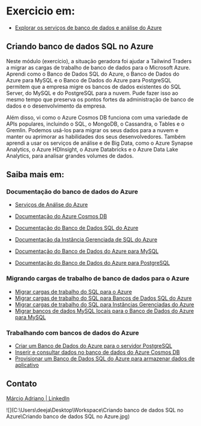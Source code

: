 # Exercicio em: 

- [Explorar os serviços de banco de dados e análise do Azure](https://docs.microsoft.com/pt-br/learn/modules/azure-database-fundamentals/)

## Criando banco de dados SQL no Azure

Neste módulo (exercício), a situação geradora foi ajudar a Tailwind Traders a migrar as cargas de trabalho de banco de dados para o Microsoft Azure. Aprendi como o Banco de Dados SQL do Azure, o Banco de Dados do Azure para MySQL e o Banco de Dados do Azure para PostgreSQL permitem que a empresa migre os bancos de dados existentes do SQL Server, do MySQL e do PostgreSQL para a nuvem. Pude fazer isso ao mesmo tempo que preserva os pontos fortes da administração de banco de dados e o desenvolvimento da empresa.

Além disso,  vi como o Azure Cosmos DB funciona com uma variedade de APIs populares, incluindo o SQL, o MongoDB, o Cassandra, o Tables e o Gremlin. Podemos usá-los para migrar os seus dados para a nuvem e manter ou aprimorar as habilidades dos seus desenvolvedores. Também aprendi a usar os serviços de análise e de Big Data, como o Azure Synapse Analytics, o Azure HDInsight, o Azure Databricks e o Azure Data Lake Analytics, para analisar grandes volumes de dados.

## Saiba mais em:

### Documentação do banco de dados do Azure

- [Serviços de Análise do Azure](https://azure.microsoft.com/product-categories/analytics/)

- [Documentação do Azure Cosmos DB](https://docs.microsoft.com/pt-br/azure/cosmos-db/)

- [Documentação do Banco de Dados SQL do Azure](https://docs.microsoft.com/pt-br/azure/sql-database/)

- [Documentação da Instância Gerenciada de SQL do Azure](https://docs.microsoft.com/pt-br/azure/azure-sql/managed-instance/)

- [Documentação do Banco de Dados do Azure para MySQL](https://docs.microsoft.com/pt-br/azure/mysql/)

- [Documentação do Banco de Dados do Azure para PostgreSQL](https://docs.microsoft.com/pt-br/azure/postgresql/)

  

### Migrando cargas de trabalho de banco de dados para o Azure

- [Migrar cargas de trabalho do SQL para o Azure](https://docs.microsoft.com/pt-br/learn/paths/migrate-sql-workloads-azure/)
- [Migrar cargas de trabalho do SQL para Bancos de Dados SQL do Azure](https://docs.microsoft.com/pt-br/learn/modules/migrate-sql-workloads-azure-sql-databases/)
- [Migrar cargas de trabalho do SQL para Instâncias Gerenciadas do Azure](https://docs.microsoft.com/pt-br/learn/modules/migrate-sql-workloads-azure-managed-instances/)
- [Migrar bancos de dados MySQL locais para o Banco de Dados do Azure para MySQL](https://docs.microsoft.com/pt-br/learn/modules/migrate-on-premises-mysql-databases/)

### Trabalhando com bancos de dados do Azure

- [Criar um Banco de Dados do Azure para o servidor PostgreSQL](https://docs.microsoft.com/pt-br/learn/modules/create-azure-db-for-postgresql-server/)
- [Inserir e consultar dados no banco de dados do Azure Cosmos DB](https://docs.microsoft.com/pt-br/learn/modules/access-data-with-cosmos-db-and-sql-api/)
- [Provisionar um Banco de Dados SQL do Azure para armazenar dados de aplicativo](https://docs.microsoft.com/pt-br/learn/modules/provision-azure-sql-db/)

## Contato

 [Márcio Adriano | LinkedIn](https://www.linkedin.com/in/mads1974/)

![](C:\Users\deeja\Desktop\Workspace\Criando banco de dados SQL no Azure\Criando banco de dados SQL no Azure.jpg)

